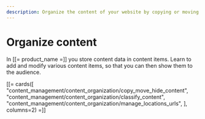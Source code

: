 ```yaml
---
description: Organize the content of your website by copying or moving content items, controlling Locations and URLs and classifying content.
---
```


# Organize content

In [[= product_name =]] you store content data in content items. Learn to add and modify various content items, so that you can then show them to the audience.

[[= cards([
    "content_management/content_organization/copy_move_hide_content",
    "content_management/content_organization/classify_content",
    "content_management/content_organization/manage_locations_urls",
], columns=2) =]]
